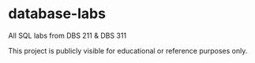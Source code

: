 # database-labs
All SQL labs from DBS 211 &amp; DBS 311


This project is publicly visible for educational or reference purposes only.
